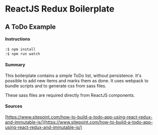 # ReactJS Redux Boilerplate
## A ToDo Example

#### Instructions
```bash
:$ npm install
:$ npm run watch
```

#### Summary
This boilerplate contains a simple ToDo list, without persistence. It's possible to add new items and marks them as done. It uses webpack to bundle scripts and to generate css from sass files.

These sass files are required directly from ReactJS components.

#### Sources
[https://www.sitepoint.com/how-to-build-a-todo-app-using-react-redux-and-immutable-js/](https://www.sitepoint.com/how-to-build-a-todo-app-using-react-redux-and-immutable-js/)